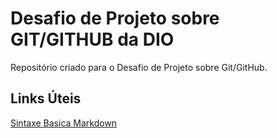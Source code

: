 # Desafio de Projeto sobre GIT/GITHUB da DIO
Repositório criado para o Desafio de Projeto sobre Git/GitHub.
## Links Úteis
[Sintaxe Basica Markdown](https://www.markdownguide.org/basic-syntax/)
